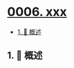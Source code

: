 # [0006. xxx](https://github.com/Tdahuyou/TNotes.leetcode/tree/main/notes/0006.%20xxx)

<!-- region:toc -->

- [1. 📝 概述](#1--概述)

<!-- endregion:toc -->

## 1. 📝 概述
